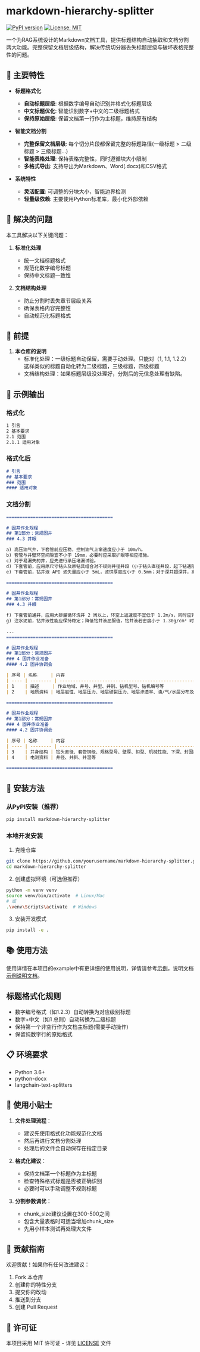 # markdown-hierarchy-splitter

[![PyPI version](https://badge.fury.io/py/markdown-hierarchy-splitter.svg)](https://badge.fury.io/py/markdown-hierarchy-splitter)
[![License: MIT](https://img.shields.io/badge/License-MIT-yellow.svg)](https://opensource.org/licenses/MIT)

一个为RAG系统设计的Markdown文档工具，提供标题结构自动抽取和文档分割两大功能。完整保留文档层级结构，解决传统切分器丢失标题层级与破坏表格完整性的问题。

## 🌟 主要特性

- **标题格式化**
  - **自动标题层级**: 根据数字编号自动识别并格式化标题层级
  - **中文标题优化**: 智能识别数字+中文的二级标题格式
  - **保持原始层级**: 保留文档第一行作为主标题，维持原有结构
  

- **智能文档分割**
  - **完整保留文档层级**: 每个切分片段都保留完整的标题路径(一级标题 > 二级标题 > 三级标题...)
  - **智能表格处理**: 保持表格完整性，同时遵循块大小限制
  - **多格式导出**: 支持导出为Markdown、Word(.docx)和CSV格式

   
- **系统特性**
  - **灵活配置**: 可调整的分块大小，智能边界检测
  - **轻量级依赖**: 主要使用Python标准库，最小化外部依赖

## 🎯 解决的问题

本工具解决以下关键问题：

1. **标准化处理**
   - 统一文档标题格式
   - 规范化数字编号标题
   - 保持中文标题一致性

2. **文档结构处理**
   - 防止分割时丢失章节层级关系
   - 确保表格内容完整性
   - 自动规范化标题格式

## 🎯 前提
1. **本仓库的说明**
   - 标准化处理：一级标题自动保留，需要手动处理。只能对（1, 1.1, 1.2.2）这样类似的标题自动化转为二级标题，三级标题，四级标题
   - 文档结构处理：如果标题层级没处理好，分割后的元信息处理有缺陷。

## 📝 示例输出

### 格式化
```markdown
1 引言
2 基本要求
2.1 范围
2.1.1 适用对象
```

### 格式化后
```markdown
# 引言
## 基本要求
### 范围
#### 适用对象
```

### 文档分割
```markdown
========================================

# 固井作业规程
## 第1部分：常规固井
### 4.3 井眼

a) 高压油气井，下套管前应压稳，控制油气上窜速度应小于 10m/h。
b) 套管与井壁环空间隙宜不小于 19mm，必要时应采取扩眼等相应措施。
c) 对于易漏失的井，应先进行承压堵漏试验。
d) 下套管前，应用原尺寸钻头及原钻具组合对不规则井径井段（小于钻头直径井段，起下钻遇阻、遇卡井段，井斜变化率或全角变化率超过设计规定井段）或油气层、重点封固井段刮眼通井；对斜井段和水平段宜短距下井分段循环处理钻井液。
e) 下套管前，钻井液 API 滤失量应小于 5mL，滤饼厚度应小于 0.5mm；对于深井超深井，高温高压滤失量应符合设计要求。

========================================

# 固井作业规程
## 第1部分：常规固井
### 4.3 井眼

f) 下套管前通井，应用大排量循环洗井 2 周以上，环空上返速度不宜低于 1.2m/s，同时应转动钻具防黏卡。
g) 注水泥前，钻井液性能应保持稳定；降低钻井液屈服值，钻井液若密度小于 1.30g/cm³ 时，屈服值宜小于 5Pa，密度在 1.30g/cm³ - 1.80g/cm³ 之间时，屈服值宜小于 8Pa；密度大于 1.80g/cm³

...
========================================

# 固井作业规程
## 第1部分：常规固井
### 4 固井作业准备
#### 4.2 固井协调会

| 序号 | 名称     | 内容                                                         |
| ---- | -------- | ------------------------------------------------------------ |
| 1    | 描述     | 作业地域、井号、井型、井别、钻机型号、钻机编号等             |
| 2    | 地质资料 | 地层岩性、地层压力、地层破裂压力、地层渗透率、油/气/水层分布及特征等 |

========================================

# 固井作业规程
## 第1部分：常规固井
### 4 固井作业准备
#### 4.2 固井协调会

| 序号 | 名称     | 内容                                                         |
| ---- | -------- | ------------------------------------------------------------ |
| 3    | 井身结构 | 钻头直径、套管钢级、规格型号、壁厚、扣型、机械性能、下深、封固段、附件位置等 |
| 4    | 电测资料 | 井径、井斜、井温等                                           |

========================================
```

## 🚀 安装方法

### 从PyPI安装（推荐）
```bash
pip install markdown-hierarchy-splitter
```

### 本地开发安装
1. 克隆仓库
```bash
git clone https://github.com/yourusername/markdown-hierarchy-splitter.git
cd markdown-hierarchy-splitter
```

2. 创建虚拟环境（可选但推荐）
```bash
python -m venv venv
source venv/bin/activate  # Linux/Mac
# 或
.\venv\Scripts\activate  # Windows
```

3. 安装开发模式
```bash
pip install -e .
```

## 📚 使用方法

使用详情在本项目的example中有更详细的使用说明，详情请参考[示例](./example)，说明文档[示例说明文档](./example/README.md)。





## 标题格式化规则
- 数字编号格式（如1.2.3）自动转换为对应级别标题
- 数字+中文（如1 总则）自动转换为二级标题
- 保持第一个非空行作为文档主标题(需要手动操作)
- 保留纯数字行的原始格式

## 📋 环境要求

- Python 3.6+
- python-docx
- langchain-text-splitters

## 🎈 使用小贴士

1. **文件处理流程**：
   - 建议先使用格式化功能规范化文档
   - 然后再进行文档分割处理
   - 处理后的文件会自动保存在指定目录

2. **格式化建议**：
   - 保持文档第一个标题作为主标题
   - 检查特殊格式标题是否被正确识别
   - 必要时可以手动调整不规则标题

3. **分割参数调优**：
   - chunk_size建议设置在300-500之间
   - 包含大量表格时可适当增加chunk_size
   - 先用小样本测试再处理大文件



## 🤝 贡献指南

欢迎贡献！如果你有任何改进建议：
1. Fork 本仓库
2. 创建你的特性分支
3. 提交你的改动
4. 推送到分支
5. 创建 Pull Request

## 📄 许可证

本项目采用 MIT 许可证 - 详见 [LICENSE](LICENSE) 文件
